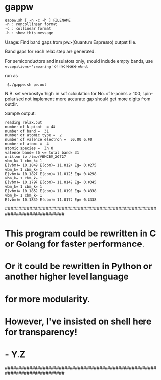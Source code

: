 # gappw

```
gappw.sh [ -n -c -h ] FILENAME
-n : noncollinear format
-c : collinear format
-h : show this message
```

Usage: Find band gaps from pw.x(Quantum Espresso) output file.

Band gaps for each relax step are generated.

For semiconductors and insulators only, should include empty bands, use 
```occupations='smearing'``` or increase ```nbnd```.

run as:
```
 $./gappw.sh pw.out

```

N.B. set verbosity='high' in scf calculation for No. of k-points > 100; spin-polarized not implement; more accurate gap should get more digits from outdir. 

Sample output:
```
reading relax.out
number of k-piont  = 48
number of band =  31
number of atomic type =  2
number of valence electron =  20.00 6.00
number of atoms =  4
atomic species =  Zn O
valence band= 26 <= total band= 31
written to /tmp/VBMCBM_26727
vbm_k= 1 cbm_k= 1
E(vbm)= 10.1849 E(cbm)= 11.0124 Eg= 0.8275
vbm_k= 1 cbm_k= 1
E(vbm)= 10.1827 E(cbm)= 11.0125 Eg= 0.8298
vbm_k= 1 cbm_k= 1
E(vbm)= 10.1797 E(cbm)= 11.0142 Eg= 0.8345
vbm_k= 1 cbm_k= 1
E(vbm)= 10.1852 E(cbm)= 11.0190 Eg= 0.8338
vbm_k= 1 cbm_k= 1
E(vbm)= 10.1839 E(cbm)= 11.0177 Eg= 0.8338
```


##############################################################################
# This program could be rewritten in C or Golang for faster performance.
# Or it could be rewritten in Python or another higher level language
# for more modularity.
# However, I've insisted on shell here for transparency!
#                                                                     - Y.Z
##############################################################################


